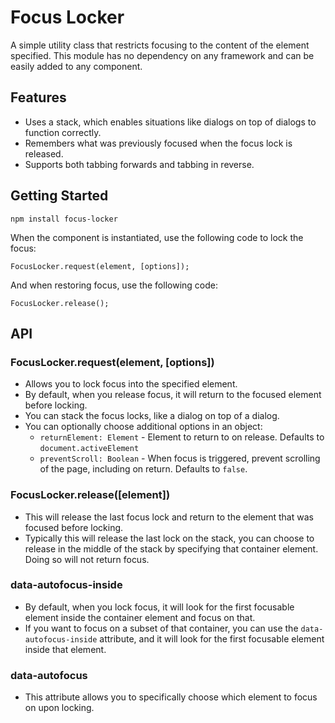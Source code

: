 # Focus Locker

A simple utility class that restricts focusing to the content of the element specified. This module has no dependency on any framework and can be easily added to any component.

## Features

* Uses a stack, which enables situations like dialogs on top of dialogs to function correctly.
* Remembers what was previously focused when the focus lock is released.
* Supports both tabbing forwards and tabbing in reverse.

## Getting Started

```npm install focus-locker```

When the component is instantiated, use the following code to lock the focus:

```FocusLocker.request(element, [options]);```

And when restoring focus, use the following code:

```FocusLocker.release();```

## API

### FocusLocker.request(element, [options])

* Allows you to lock focus into the specified element.
* By default, when you release focus, it will return to the focused element before locking.
* You can stack the focus locks, like a dialog on top of a dialog.
* You can optionally choose additional options in an object:
    * `returnElement: Element` - Element to return to on release. Defaults to `document.activeElement`
    * `preventScroll: Boolean` - When focus is triggered, prevent scrolling of the page, including on return. Defaults to `false`.

### FocusLocker.release([element])

* This will release the last focus lock and return to the element that was focused before locking.
* Typically this will release the last lock on the stack, you can choose to release in the middle of the stack by specifying that container element. Doing so will not return focus.

### data-autofocus-inside

* By default, when you lock focus, it will look for the first focusable element inside the container element and focus on that.
* If you want to focus on a subset of that container, you can use the `data-autofocus-inside` attribute, and it will look for the first focusable element inside that element.

### data-autofocus

* This attribute allows you to specifically choose which element to focus on upon locking.